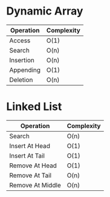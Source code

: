 # Dynamic Array

| Operation | Complexity |
|---|---|
| Access  | O(1) |
| Search | O(n) |
| Insertion |  O(n) |
| Appending | O(1) |
| Deletion | O(n) |

# Linked List
| Operation | Complexity |
|---|---|
| Search  | O(n) |
| Insert At Head | O(1) |
| Insert At Tail |  O(1) |
| Remove At Head | O(1) |
| Remove At Tail | O(n) |
| Remove At Middle | O(n) |